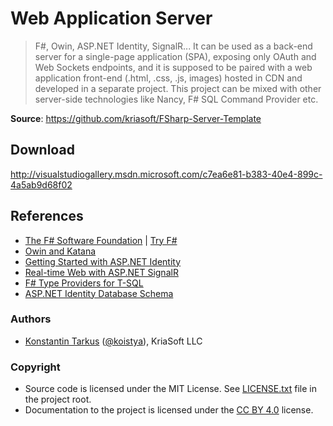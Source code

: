 ﻿# Web Application Server

> F#, Owin, ASP.NET Identity, SignalR... It can be used as a back-end server
> for a single-page application (SPA), exposing only OAuth and Web Sockets
> endpoints, and it is supposed to be paired with a web application front-end
> (.html, .css, .js, images) hosted in CDN and developed in a separate project.
> This project can be mixed with other server-side technologies like Nancy,
> F# SQL Command Provider etc.

**Source**: https://github.com/kriasoft/FSharp-Server-Template

## Download

http://visualstudiogallery.msdn.microsoft.com/c7ea6e81-b383-40e4-899c-4a5ab9d68f02

## References

 * [The F# Software Foundation](http://fsharp.org/) | [Try F#](http://www.tryfsharp.org/)
 * [Owin and Katana](http://www.asp.net/aspnet/overview/owin-and-katana)
 * [Getting Started with ASP.NET Identity](http://www.asp.net/identity)
 * [Real-time Web with ASP.NET SignalR](http://www.asp.net/signalr)
 * [F# Type Providers for T-SQL](http://fsprojects.github.io/FSharp.Data.SqlClient/)
 * [ASP.NET Identity Database Schema](https://github.com/kriasoft/AspNet.Identity)

### Authors

 * [Konstantin Tarkus](https://angel.co/koistya) ([@koistya](https://twitter.com/koistya)), KriaSoft LLC

### Copyright

 * Source code is licensed under the MIT License. See [LICENSE.txt](./LICENSE.txt) file in the project root.
 * Documentation to the project is licensed under the [CC BY 4.0](http://creativecommons.org/licenses/by/4.0/) license.
